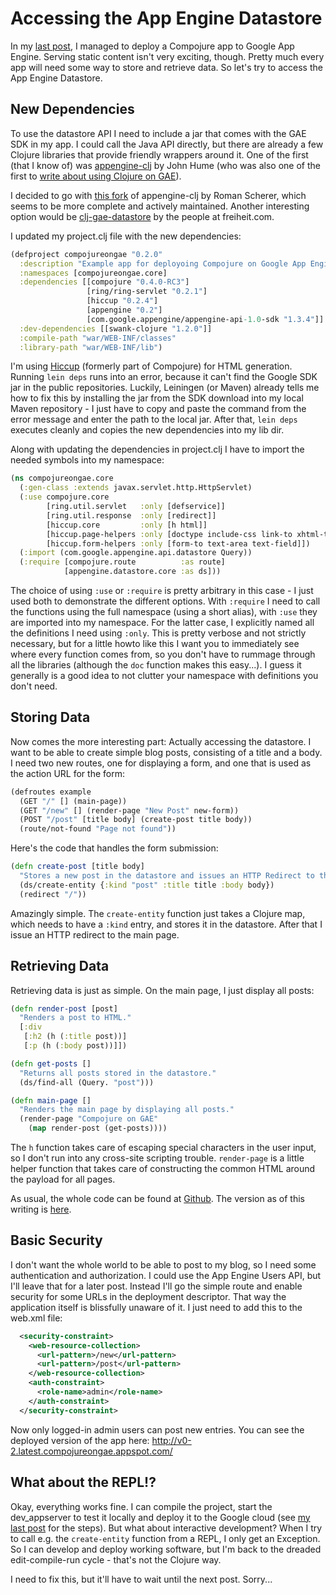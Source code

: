 # Accessing the App Engine Datastore

In my [last post][0], I managed to deploy a Compojure app to Google
App Engine. Serving static content isn't very exciting, though. Pretty
much every app will need some way to store and retrieve data. So let's
try to access the App Engine Datastore.

<!--more-->

## New Dependencies

To use the datastore API I need to include a jar that comes with the
GAE SDK in my app. I could call the Java API directly, but there are
already a few Clojure libraries that provide friendly wrappers around
it. One of the first (that I know of) was [appengine-clj][1] by John
Hume (who was also one of the first to 
[write about using Clojure on GAE][2]).

I decided to go with [this fork][3] of appengine-clj by Roman Scherer,
which seems to be more complete and actively maintained.  Another
interesting option would be [clj-gae-datastore][4] by the people at
freiheit.com.

I updated my project.clj file with the new dependencies:

```clojure
(defproject compojureongae "0.2.0"
  :description "Example app for deployoing Compojure on Google App Engine"
  :namespaces [compojureongae.core]
  :dependencies [[compojure "0.4.0-RC3"]
                 [ring/ring-servlet "0.2.1"]
                 [hiccup "0.2.4"]
                 [appengine "0.2"]
                 [com.google.appengine/appengine-api-1.0-sdk "1.3.4"]]
  :dev-dependencies [[swank-clojure "1.2.0"]]
  :compile-path "war/WEB-INF/classes"
  :library-path "war/WEB-INF/lib")
```

I'm using [Hiccup][5] (formerly part of Compojure) for HTML
generation. Running `lein deps` runs into an error, because it can't
find the Google SDK jar in the public repositories. Luckily, Leiningen
(or Maven) already tells me how to fix this by installing the jar from
the SDK download into my local Maven repository - I just have to copy
and paste the command from the error message and enter the path to the
local jar. After that, `lein deps` executes cleanly and copies the new
dependencies into my lib dir.

Along with updating the dependencies in project.clj I have to import
the needed symbols into my namespace:

```clojure
(ns compojureongae.core
  (:gen-class :extends javax.servlet.http.HttpServlet)
  (:use compojure.core
        [ring.util.servlet   :only [defservice]]
        [ring.util.response  :only [redirect]]
        [hiccup.core         :only [h html]]
        [hiccup.page-helpers :only [doctype include-css link-to xhtml-tag]]
        [hiccup.form-helpers :only [form-to text-area text-field]])
  (:import (com.google.appengine.api.datastore Query))
  (:require [compojure.route          :as route]
            [appengine.datastore.core :as ds]))

```

The choice of using `:use` or `:require` is pretty arbitrary in this
case - I just used both to demonstrate the different options. With
`:require` I need to call the functions using the full namespace
(using a short alias), with `:use` they are imported into my
namespace. For the latter case, I explicitly named all the definitions
I need using `:only`. This is pretty verbose and not strictly
necessary, but for a little howto like this I want you to immediately
see where every function comes from, so you don't have to rummage
through all the libraries (although the `doc` function makes this
easy...). I guess it generally is a good idea to not clutter your
namespace with definitions you don't need.

## Storing Data

Now comes the more interesting part: Actually accessing the datastore.
I want to be able to create simple blog posts, consisting of a title
and a body. I need two new routes, one for displaying a form, and one
that is used as the action URL for the form:

```clojure
(defroutes example
  (GET "/" [] (main-page))
  (GET "/new" [] (render-page "New Post" new-form))
  (POST "/post" [title body] (create-post title body))
  (route/not-found "Page not found"))

```

Here's the code that handles the form submission:

```clojure
(defn create-post [title body]
  "Stores a new post in the datastore and issues an HTTP Redirect to the main page."
  (ds/create-entity {:kind "post" :title title :body body})
  (redirect "/"))

```

Amazingly simple. The `create-entity` function just takes a Clojure
map, which needs to have a `:kind` entry, and stores it in the
datastore. After that I issue an HTTP redirect to the main page.

## Retrieving Data

Retrieving data is just as simple. On the main page, I just display all posts:

```clojure
(defn render-post [post]
  "Renders a post to HTML."
  [:div
   [:h2 (h (:title post))]
   [:p (h (:body post))]])

(defn get-posts []
  "Returns all posts stored in the datastore."
  (ds/find-all (Query. "post")))

(defn main-page []
  "Renders the main page by displaying all posts."
  (render-page "Compojure on GAE"
    (map render-post (get-posts))))

```

The `h` function takes care of escaping special characters in the user
input, so I don't run into any cross-site scripting
trouble. `render-page` is a little helper function that takes care of
constructing the common HTML around the payload for all pages.

As usual, the whole code can be found at [Github][6]. The version as
of this writing is [here][7].

## Basic Security

I don't want the whole world to be able to post to my blog, so I need
some authentication and authorization. I could use the App Engine
Users API, but I'll leave that for a later post. Instead I'll go the
simple route and enable security for some URLs in the deployment
descriptor. That way the application itself is blissfully unaware of
it. I just need to add this to the web.xml file:

```xml
  <security-constraint>
    <web-resource-collection>
      <url-pattern>/new</url-pattern>
      <url-pattern>/post</url-pattern>
    </web-resource-collection>
    <auth-constraint>
      <role-name>admin</role-name>
    </auth-constraint>
  </security-constraint>

```

Now only logged-in admin users can post new entries. You can see the
deployed version of the app here:
<http://v0-2.latest.compojureongae.appspot.com/>

## What about the REPL!?

Okay, everything works fine. I can compile the project, start the
dev_appserver to test it locally and deploy it to the Google cloud
(see [my last post][0] for the steps). But what about interactive
development? When I try to call e.g. the `create-entity` function from
a REPL, I only get an Exception. So I can develop and deploy working
software, but I'm back to the dreaded edit-compile-run cycle - that's
not the Clojure way.

I need to fix this, but it'll have to wait until the next post. Sorry...

[0]: /blog/2010/05/11/deploying-to-app-engine
[1]: http://github.com/duelinmarkers/appengine-clj
[2]: http://elhumidor.blogspot.com/2009/04/clojure-on-google-appengine.html
[3]: http://github.com/r0man/appengine-clj
[4]: http://github.com/smartrevolution/clj-gae-datastore
[5]: http://github.com/weavejester/hiccup
[6]: http://github.com/christianberg/compojureongae
[7]: http://github.com/christianberg/compojureongae/tree/v0.2.0
